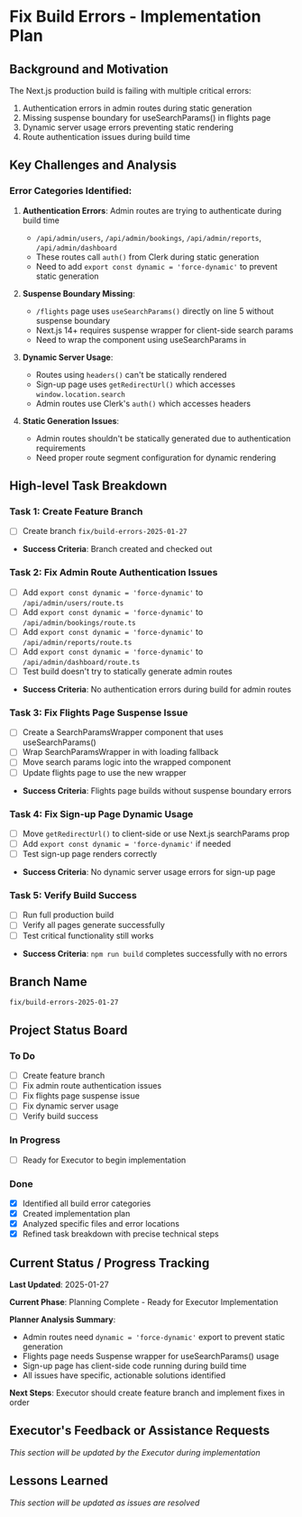# Fix Build Errors - Implementation Plan

## Background and Motivation

The Next.js production build is failing with multiple critical errors:
1. Authentication errors in admin routes during static generation
2. Missing suspense boundary for useSearchParams() in flights page
3. Dynamic server usage errors preventing static rendering
4. Route authentication issues during build time

## Key Challenges and Analysis

### Error Categories Identified:

1. **Authentication Errors**: Admin routes are trying to authenticate during build time
   - `/api/admin/users`, `/api/admin/bookings`, `/api/admin/reports`, `/api/admin/dashboard`
   - These routes call `auth()` from Clerk during static generation
   - Need to add `export const dynamic = 'force-dynamic'` to prevent static generation

2. **Suspense Boundary Missing**: 
   - `/flights` page uses `useSearchParams()` directly on line 5 without suspense boundary
   - Next.js 14+ requires suspense wrapper for client-side search params
   - Need to wrap the component using useSearchParams in <Suspense>

3. **Dynamic Server Usage**:
   - Routes using `headers()` can't be statically rendered
   - Sign-up page uses `getRedirectUrl()` which accesses `window.location.search`
   - Admin routes use Clerk's `auth()` which accesses headers

4. **Static Generation Issues**:
   - Admin routes shouldn't be statically generated due to authentication requirements
   - Need proper route segment configuration for dynamic rendering

## High-level Task Breakdown

### Task 1: Create Feature Branch
- [ ] Create branch `fix/build-errors-2025-01-27`
- **Success Criteria**: Branch created and checked out

### Task 2: Fix Admin Route Authentication Issues
- [ ] Add `export const dynamic = 'force-dynamic'` to `/api/admin/users/route.ts`
- [ ] Add `export const dynamic = 'force-dynamic'` to `/api/admin/bookings/route.ts`
- [ ] Add `export const dynamic = 'force-dynamic'` to `/api/admin/reports/route.ts`
- [ ] Add `export const dynamic = 'force-dynamic'` to `/api/admin/dashboard/route.ts`
- [ ] Test build doesn't try to statically generate admin routes
- **Success Criteria**: No authentication errors during build for admin routes

### Task 3: Fix Flights Page Suspense Issue
- [ ] Create a SearchParamsWrapper component that uses useSearchParams()
- [ ] Wrap SearchParamsWrapper in <Suspense> with loading fallback
- [ ] Move search params logic into the wrapped component
- [ ] Update flights page to use the new wrapper
- **Success Criteria**: Flights page builds without suspense boundary errors

### Task 4: Fix Sign-up Page Dynamic Usage
- [ ] Move `getRedirectUrl()` to client-side or use Next.js searchParams prop
- [ ] Add `export const dynamic = 'force-dynamic'` if needed
- [ ] Test sign-up page renders correctly
- **Success Criteria**: No dynamic server usage errors for sign-up page

### Task 5: Verify Build Success
- [ ] Run full production build
- [ ] Verify all pages generate successfully
- [ ] Test critical functionality still works
- **Success Criteria**: `npm run build` completes successfully with no errors

## Branch Name
`fix/build-errors-2025-01-27`

## Project Status Board

### To Do
- [ ] Create feature branch
- [ ] Fix admin route authentication issues
- [ ] Fix flights page suspense issue
- [ ] Fix dynamic server usage
- [ ] Verify build success

### In Progress
- [ ] Ready for Executor to begin implementation

### Done
- [x] Identified all build error categories
- [x] Created implementation plan
- [x] Analyzed specific files and error locations
- [x] Refined task breakdown with precise technical steps

## Current Status / Progress Tracking

**Last Updated**: 2025-01-27

**Current Phase**: Planning Complete - Ready for Executor Implementation

**Planner Analysis Summary**:
- Admin routes need `dynamic = 'force-dynamic'` export to prevent static generation
- Flights page needs Suspense wrapper for useSearchParams() usage
- Sign-up page has client-side code running during build time
- All issues have specific, actionable solutions identified

**Next Steps**: Executor should create feature branch and implement fixes in order

## Executor's Feedback or Assistance Requests

*This section will be updated by the Executor during implementation*

## Lessons Learned

*This section will be updated as issues are resolved*